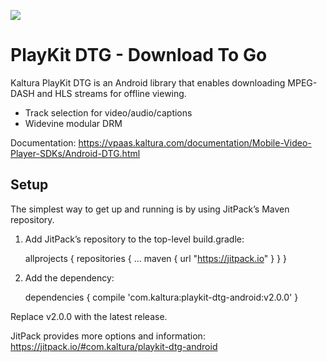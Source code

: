 [![](https://jitpack.io/v/kaltura/playkit-dtg-android.svg)](https://jitpack.io/#kaltura/playkit-dtg-android)

# PlayKit DTG - Download To Go

Kaltura PlayKit DTG is an Android library that enables downloading MPEG-DASH and HLS streams for offline viewing.

* Track selection for video/audio/captions
* Widevine modular DRM

Documentation: https://vpaas.kaltura.com/documentation/Mobile-Video-Player-SDKs/Android-DTG.html

## Setup

The simplest way to get up and running is by using JitPack’s Maven repository.

1) Add JitPack’s repository to the top-level build.gradle:

	allprojects {
		repositories {
			...
			maven { url "https://jitpack.io" }
		}
	}

2) Add the dependency:

	dependencies {
	    compile 'com.kaltura:playkit-dtg-android:v2.0.0'
	}

Replace v2.0.0 with the latest release.

JitPack provides more options and information: https://jitpack.io/#com.kaltura/playkit-dtg-android


